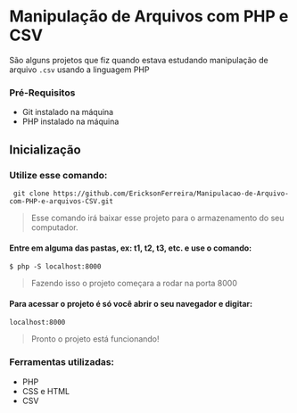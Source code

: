 # Manipulação de Arquivos com PHP e CSV
São alguns projetos que fiz quando estava estudando manipulação de arquivo ````.csv```` usando a linguagem PHP 

### Pré-Requisitos
- Git instalado na máquina
- PHP instalado na máquina

## Inicialização

### Utilize esse comando:
```
 git clone https://github.com/EricksonFerreira/Manipulacao-de-Arquivo-com-PHP-e-arquivos-CSV.git
```
> Esse comando irá baixar esse projeto para o armazenamento do seu computador.

#### Entre em alguma das pastas, ex: t1, t2, t3, etc. e use o comando: 
```
$ php -S localhost:8000 
```
> Fazendo isso o projeto começara a rodar na porta 8000

#### Para acessar o projeto é só você abrir o seu navegador e digitar:
```
localhost:8000
```
> Pronto o projeto está funcionando!

### Ferramentas utilizadas:
- PHP
- CSS e HTML 
- CSV
